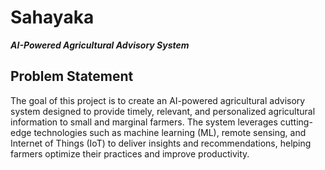 # Sahayaka
***AI-Powered Agricultural Advisory System***

## Problem Statement
The goal of this project is to create an AI-powered agricultural advisory system designed to provide timely, relevant, and personalized agricultural information to small and marginal farmers. The system leverages cutting-edge technologies such as machine learning (ML), remote sensing, and Internet of Things (IoT) to deliver insights and recommendations, helping farmers optimize their practices and improve productivity.
